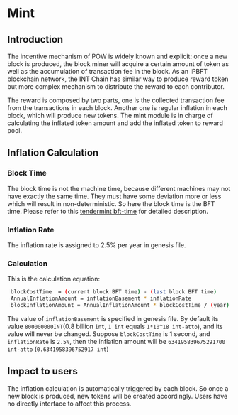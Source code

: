 # Mint

## Introduction

The incentive mechanism of POW is widely known and explicit: once a new block is produced, 
the block miner will acquire a certain amount of token as well as the accumulation of transaction fee in the block. 
As an IPBFT blockchain network, the INT Chain has similar way to produce reward token but more complex mechanism to distribute the reward to each contributor.

The reward is composed by two parts, one is the collected transaction fee from the transactions in each block. 
Another one is regular inflation in each block, which will produce new tokens. 
The mint module is in charge of calculating the inflated token amount and add the inflated token to reward pool.

## Inflation Calculation

### Block Time

The block time is not the machine time, because different machines may not have exactly the same time. 
They must have some deviation more or less which will result in non-deterministic. So here the block time is the BFT time. 
Please refer to this [tendermint bft-time](https://github.com/tendermint/tendermint/blob/master/docs/spec/consensus/bft-time.md) for detailed description.

### Inflation Rate

The inflation rate is assigned to 2.5% per year in genesis file.

### Calculation

This is the calculation equation:

```bash
 blockCostTime  = (current block BFT time) - (last block BFT time)
 AnnualInflationAmount = inflationBasement * inflationRate
 blockInflationAmount = AnnualInflationAmount * blockCostTime / (year)
```

The value of `inflationBasement` is specified in genesis file. 
By default its value `800000000INT`(0.8 billion `int`, `1 int` equals `1*10^18 int-atto`), and its value will never be changed.
Suppose `blockCostTime` is 1 second, and `inflationRate` is `2.5%`, then the inflation amount will be `634195839675291700 int-atto` (`0.6341958396752917 int`)

## Impact to users

The inflation calculation is automatically triggered by each block. So once a new block is produced, new tokens will be created accordingly. 
Users have no directly interface to affect this process.

